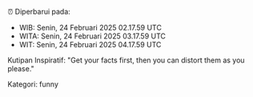 ⏰ Diperbarui pada:
- WIB: Senin, 24 Februari 2025 02.17.59 UTC
- WITA: Senin, 24 Februari 2025 03.17.59 UTC
- WIT: Senin, 24 Februari 2025 04.17.59 UTC

Kutipan Inspiratif:
"Get your facts first, then you can distort them as you please."


Kategori: funny

